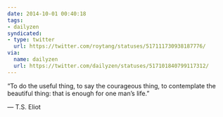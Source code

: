 ```yaml
---
date: 2014-10-01 00:40:18
tags:
- dailyzen
syndicated:
- type: twitter
  url: https://twitter.com/roytang/statuses/517111730938187776/
via:
  name: dailyzen
  url: https://twitter.com/dailyzen/statuses/517101840799117312/
---
```


“To do the useful thing, to say the courageous thing, to contemplate the beautiful thing: that is enough for one man’s life.”

—  T.S. Eliot